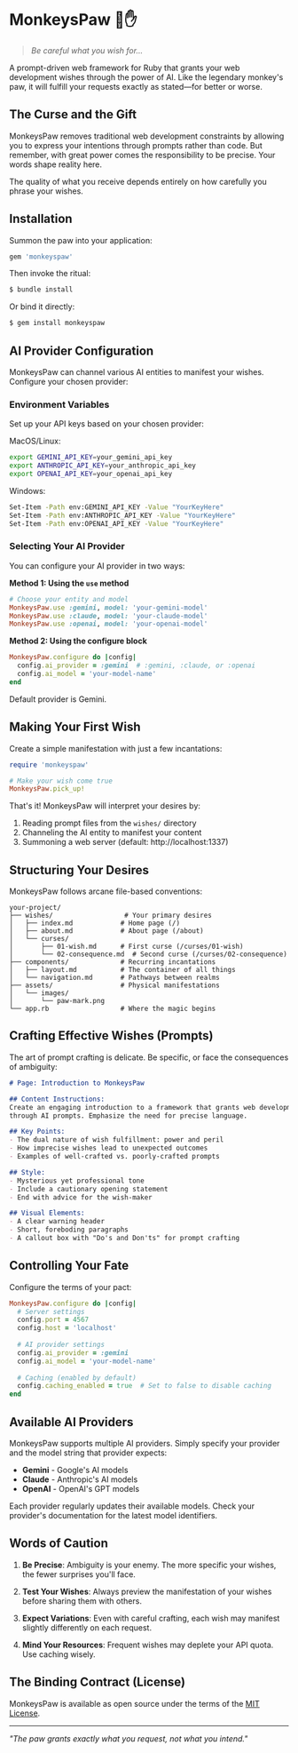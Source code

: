 # MonkeysPaw 🐒✋

> *Be careful what you wish for...*

A prompt-driven web framework for Ruby that grants your web development wishes through the power of AI. Like the legendary monkey's paw, it will fulfill your requests exactly as stated—for better or worse.

## The Curse and the Gift

MonkeysPaw removes traditional web development constraints by allowing you to express your intentions through prompts rather than code. But remember, with great power comes the responsibility to be precise. Your words shape reality here.

The quality of what you receive depends entirely on how carefully you phrase your wishes.

## Installation

Summon the paw into your application:

```ruby
gem 'monkeyspaw'
```

Then invoke the ritual:

```bash
$ bundle install
```

Or bind it directly:

```bash
$ gem install monkeyspaw
```

## AI Provider Configuration

MonkeysPaw can channel various AI entities to manifest your wishes. Configure your chosen provider:

### Environment Variables

Set up your API keys based on your chosen provider:

MacOS/Linux:
```bash
export GEMINI_API_KEY=your_gemini_api_key
export ANTHROPIC_API_KEY=your_anthropic_api_key  
export OPENAI_API_KEY=your_openai_api_key
```

Windows:
```bash
Set-Item -Path env:GEMINI_API_KEY -Value "YourKeyHere"
Set-Item -Path env:ANTHROPIC_API_KEY -Value "YourKeyHere"
Set-Item -Path env:OPENAI_API_KEY -Value "YourKeyHere"
```

### Selecting Your AI Provider

You can configure your AI provider in two ways:

**Method 1: Using the `use` method**
```ruby
# Choose your entity and model
MonkeysPaw.use :gemini, model: 'your-gemini-model'
MonkeysPaw.use :claude, model: 'your-claude-model'
MonkeysPaw.use :openai, model: 'your-openai-model'
```

**Method 2: Using the configure block**
```ruby
MonkeysPaw.configure do |config|
  config.ai_provider = :gemini  # :gemini, :claude, or :openai
  config.ai_model = 'your-model-name'
end
```

Default provider is Gemini.

## Making Your First Wish

Create a simple manifestation with just a few incantations:

```ruby
require 'monkeyspaw'

# Make your wish come true
MonkeysPaw.pick_up!
```

That's it! MonkeysPaw will interpret your desires by:

1. Reading prompt files from the `wishes/` directory
2. Channeling the AI entity to manifest your content
3. Summoning a web server (default: http://localhost:1337)

## Structuring Your Desires

MonkeysPaw follows arcane file-based conventions:

```
your-project/
├── wishes/                  # Your primary desires
│   ├── index.md            # Home page (/)
│   ├── about.md            # About page (/about)
│   └── curses/
│       ├── 01-wish.md      # First curse (/curses/01-wish)
│       └── 02-consequence.md  # Second curse (/curses/02-consequence)
├── components/             # Recurring incantations
│   ├── layout.md           # The container of all things
│   └── navigation.md       # Pathways between realms
├── assets/                 # Physical manifestations
│   └── images/
│       └── paw-mark.png
└── app.rb                  # Where the magic begins
```

## Crafting Effective Wishes (Prompts)

The art of prompt crafting is delicate. Be specific, or face the consequences of ambiguity:

```markdown
# Page: Introduction to MonkeysPaw

## Content Instructions:
Create an engaging introduction to a framework that grants web development wishes 
through AI prompts. Emphasize the need for precise language.

## Key Points:
- The dual nature of wish fulfillment: power and peril
- How imprecise wishes lead to unexpected outcomes
- Examples of well-crafted vs. poorly-crafted prompts

## Style:
- Mysterious yet professional tone
- Include a cautionary opening statement
- End with advice for the wish-maker

## Visual Elements:
- A clear warning header
- Short, foreboding paragraphs
- A callout box with "Do's and Don'ts" for prompt crafting
```

## Controlling Your Fate

Configure the terms of your pact:

```ruby
MonkeysPaw.configure do |config|
  # Server settings
  config.port = 4567
  config.host = 'localhost'
  
  # AI provider settings
  config.ai_provider = :gemini
  config.ai_model = 'your-model-name'
  
  # Caching (enabled by default)
  config.caching_enabled = true  # Set to false to disable caching
end
```

## Available AI Providers

MonkeysPaw supports multiple AI providers. Simply specify your provider and the model string that provider expects:

- **Gemini** - Google's AI models
- **Claude** - Anthropic's AI models  
- **OpenAI** - OpenAI's GPT models

Each provider regularly updates their available models. Check your provider's documentation for the latest model identifiers.

## Words of Caution

1. **Be Precise**: Ambiguity is your enemy. The more specific your wishes, the fewer surprises you'll face.
   
2. **Test Your Wishes**: Always preview the manifestation of your wishes before sharing them with others.

3. **Expect Variations**: Even with careful crafting, each wish may manifest slightly differently on each request.

4. **Mind Your Resources**: Frequent wishes may deplete your API quota. Use caching wisely.

## The Binding Contract (License)

MonkeysPaw is available as open source under the terms of the [MIT License](https://opensource.org/licenses/MIT).

---

*"The paw grants exactly what you request, not what you intend."*

